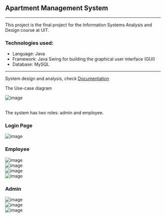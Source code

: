 ## Apartment Management System
<hr>

This project is the final project for the Information Systems Analysis and Design course at UIT.

### Technologies used: 
- Language: Java
- Framework: Java Swing for building the graphical user interface (GUI)
- Database: MySQL
<hr>
System design and analysis, check <a href="https://uithcm-my.sharepoint.com/:w:/r/personal/20522079_ms_uit_edu_vn/_layouts/15/Doc.aspx?sourcedoc=%7B6905C19D-D7FA-4A14-B99C-9345C2B664F5%7D&file=Group8_20522079_20521733_20521650_18521212.docx&action=default&mobileredirect=true"> Documentation </a> 

The Use-case diagram

![image](https://github.com/ttruongg/Apartment-Management-System/assets/106587727/7a1fa43c-2362-4e0f-80f5-01e34d4dc009)

<br>
The system has two roles: admin and employee.
<br>

### Login Page
![image](https://github.com/ttruongg/Apartment-Management-System/assets/106587727/f14cbd9f-7ef0-4396-b1c1-60ea8280e3fb)

### Employee
![image](https://github.com/ttruongg/Apartment-Management-System/assets/106587727/b2dc7ec3-6df7-4462-86f7-13a421561d78)
<br>
![image](https://github.com/ttruongg/Apartment-Management-System/assets/106587727/32e51c87-c67b-429e-885e-27fc2f554c3e)
<br>
![image](https://github.com/ttruongg/Apartment-Management-System/assets/106587727/ec2cb39d-939d-4618-b762-04a16e5a2112)
<br>
![image](https://github.com/ttruongg/Apartment-Management-System/assets/106587727/dc4fb761-76f5-4658-b0ec-4b32fe471342)

### Admin
![image](https://github.com/ttruongg/Apartment-Management-System/assets/106587727/8c12e850-f9d6-4dab-819d-4dafc0628e45)
<br>
![image](https://github.com/ttruongg/Apartment-Management-System/assets/106587727/cb39a162-b951-49ed-8178-9a923a68b4ff)
<br>
![image](https://github.com/ttruongg/Apartment-Management-System/assets/106587727/7c16c489-f9d1-40d7-baf4-9e05aa2a4383)



